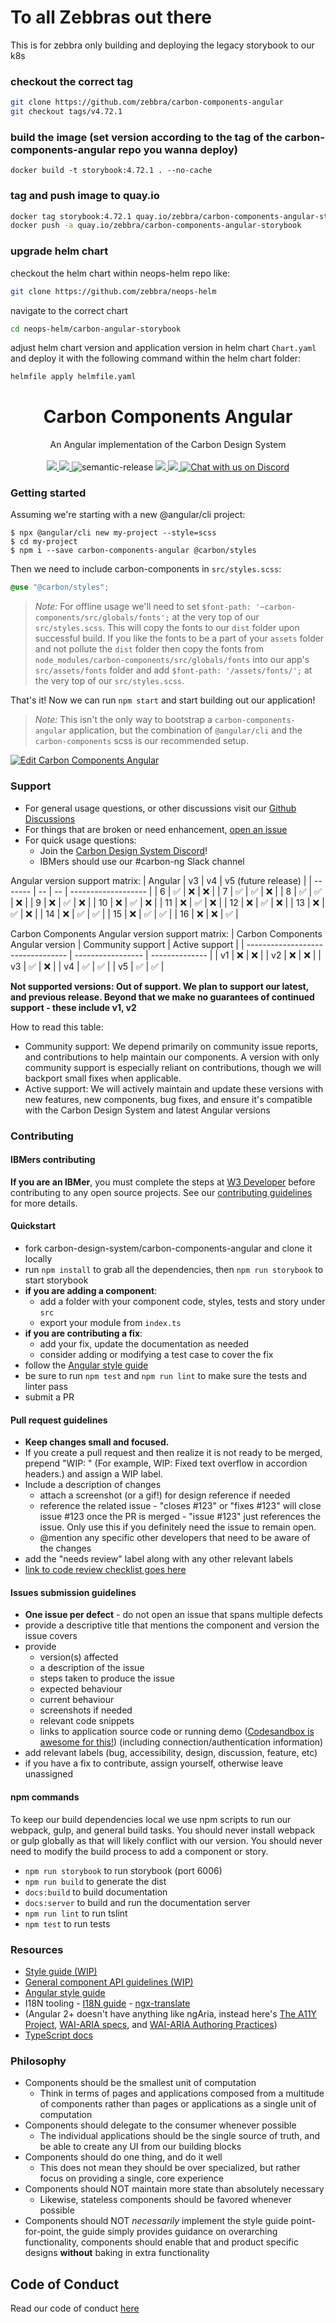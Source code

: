 # To all Zebbras out there

This is for zebbra only building and deploying the legacy storybook to our k8s

### checkout the correct tag

```bash
git clone https://github.com/zebbra/carbon-components-angular
git checkout tags/v4.72.1
```

### build the image (set version according to the tag of the carbon-components-angular repo you wanna deploy)

`docker build -t storybook:4.72.1 . --no-cache`

### tag and push image to quay.io

```bash
docker tag storybook:4.72.1 quay.io/zebbra/carbon-components-angular-storybook:4.72.1
docker push -a quay.io/zebbra/carbon-components-angular-storybook
```

### upgrade helm chart

checkout the helm chart within neops-helm repo like:

```bash
git clone https://github.com/zebbra/neops-helm
```

navigate to the correct chart

```bash
cd neops-helm/carbon-angular-storybook
```

adjust helm chart version and application version in helm chart `Chart.yaml` and deploy it with the following command within the helm chart folder:

```bash
helmfile apply helmfile.yaml
```

<p align="center">
	<h1 align="center">Carbon Components Angular</h1>
	<p align="center">
	An Angular implementation of the Carbon Design System
		<br /><br />
		<a href="https://github.com/carbon-design-system/carbon-components-angular/actions/workflows/publish.yml">
			<img src="https://github.com/carbon-design-system/carbon-components-angular/actions/workflows/publish.yml/badge.svg" />
		</a>
		<a href="https://www.npmjs.com/package/carbon-components-angular">
			<img src="https://img.shields.io/npm/v/carbon-components-angular.svg" />
		</a>
		<img alt="semantic-release" src="https://img.shields.io/badge/%20%20%F0%9F%93%A6%F0%9F%9A%80-semantic--release-e10079.svg">
		<a href="https://www.netlify.com" target="_blank">
			<img src="https://www.netlify.com/img/global/badges/netlify-color-accent.svg"/>
		</a>
    <a href="https://bestpractices.coreinfrastructure.org/projects/5887">
      <img src="https://bestpractices.coreinfrastructure.org/projects/5887/badge">
    </a>
    <a href="https://discord.gg/J7JEUEkTRX">
      <img src="https://img.shields.io/discord/689212587170201628?color=5865F2" alt="Chat with us on Discord">
    </a>
	</p>
</p>

### Getting started

Assuming we're starting with a new @angular/cli project:

```shell
$ npx @angular/cli new my-project --style=scss
$ cd my-project
$ npm i --save carbon-components-angular @carbon/styles
```

Then we need to include carbon-components in `src/styles.scss`:

```scss
@use "@carbon/styles";
```

> _Note:_ For offline usage we'll need to set `$font-path: '~carbon-components/src/globals/fonts';` at the very top of our `src/styles.scss`. This will copy the fonts to our `dist` folder upon successful build. If you like the fonts to be a part of your `assets` folder and not pollute the `dist` folder then copy the fonts from `node_modules/carbon-components/src/globals/fonts` into our app's `src/assets/fonts` folder and add `$font-path: '/assets/fonts/';` at the very top of our `src/styles.scss`.

That's it! Now we can run `npm start` and start building out our application!

> _Note:_ This isn't the only way to bootstrap a `carbon-components-angular` application, but the combination of `@angular/cli` and the `carbon-components` scss is our recommended setup.

[![Edit Carbon Components Angular](https://codesandbox.io/static/img/play-codesandbox.svg)](https://codesandbox.io/s/0129r494ql)

### Support

-   For general usage questions, or other discussions visit our [Github Discussions](https://github.com/carbon-design-system/carbon-components-angular/discussions)
-   For things that are broken or need enhancement, [open an issue](https://github.com/carbon-design-system/carbon-components-angular/issues/new)
-   For quick usage questions:
    -   Join the [Carbon Design System Discord](https://discord.gg/Wys7J95Mhw)!
    -   IBMers should use our #carbon-ng Slack channel

Angular version support matrix:
| Angular | v3 | v4 | v5 (future release) |
| ------- | -- | -- | ------------------- |
| 6 | ✅ | ❌ | ❌ |
| 7 | ✅ | ✅ | ❌ |
| 8 | ✅ | ✅ | ❌ |
| 9 | ❌ | ✅ | ❌ |
| 10 | ❌ | ✅ | ❌ |
| 11 | ❌ | ✅ | ❌ |
| 12 | ❌ | ✅ | ❌ |
| 13 | ❌ | ✅ | ❌ |
| 14 | ❌ | ✅ | ✅ |
| 15 | ❌ | ✅ | ✅ |
| 16 | ❌ | ❌ | ✅ |

Carbon Components Angular version support matrix:
| Carbon Components Angular version | Community support | Active support |
| --------------------------------- | ----------------- | -------------- |
| v1 | ❌ | ❌ |
| v2 | ❌ | ❌ |
| v3 | ✅ | ❌ |
| v4 | ✅ | ✅ |
| v5 | ✅ | ✅ |

**Not supported versions: Out of support. We plan to support our latest, and previous release. Beyond that we make no guarantees of continued support - these include v1, v2**

How to read this table:

-   Community support: We depend primarily on community issue reports, and contributions to help maintain our components. A version with only community support is especially reliant on contributions, though we will backport small fixes when applicable.
-   Active support: We will actively maintain and update these versions with new features, new components, bug fixes, and ensure it's compatible with the Carbon Design System and latest Angular versions

### Contributing

#### IBMers contributing

**If you are an IBMer**, you must complete the steps at [W3 Developer](https://w3.ibm.com/developer/docs/open-source/contributing/) before contributing to any open source projects. See our [contributing guidelines](https://github.com/carbon-design-system/carbon-components-angular/blob/master/.github/CONTRIBUTING.md) for more details.

#### Quickstart

-   fork carbon-design-system/carbon-components-angular and clone it locally
-   run `npm install` to grab all the dependencies, then `npm run storybook` to start storybook
-   **if you are adding a component**:
    -   add a folder with your component code, styles, tests and story under `src`
    -   export your module from `index.ts`
-   **if you are contributing a fix**:
    -   add your fix, update the documentation as needed
    -   consider adding or modifying a test case to cover the fix
-   follow the [Angular style guide](https://angular.io/styleguide)
-   be sure to run `npm test` and `npm run lint` to make sure the tests and linter pass
-   submit a PR

#### Pull request guidelines

-   **Keep changes small and focused.**
-   If you create a pull request and then realize it is not ready to be merged, prepend "WIP: " (For example, WIP: Fixed text overflow in accordion headers.) and assign a WIP label.
-   Include a description of changes
    -   attach a screenshot (or a gif!) for design reference if needed
    -   reference the related issue - "closes #123" or "fixes #123" will close issue #123 once the PR is merged - "issue #123" just references the issue. Only use this if you definitely need the issue to remain open.
    -   @mention any specific other developers that need to be aware of the changes
-   add the "needs review" label along with any other relevant labels
-   [link to code review checklist goes here](#)

#### Issues submission guidelines

-   **One issue per defect** - do not open an issue that spans multiple defects
-   provide a descriptive title that mentions the component and version the issue covers
-   provide
    -   version(s) affected
    -   a description of the issue
    -   steps taken to produce the issue
    -   expected behaviour
    -   current behaviour
    -   screenshots if needed
    -   relevant code snippets
    -   links to application source code or running demo ([Codesandbox is awesome for this!](https://codesandbox.io/s/angular)) (including connection/authentication information)
-   add relevant labels (bug, accessibility, design, discussion, feature, etc)
-   if you have a fix to contribute, assign yourself, otherwise leave unassigned

#### npm commands

To keep our build dependencies local we use npm scripts to run our webpack, gulp, and general build tasks. You should never install webpack or gulp globally as that will likely conflict with our version. You should never need to modify the build process to add a component or story.

-   `npm run storybook` to run storybook (port 6006)
-   `npm run build` to generate the dist
-   `docs:build` to build documentation
-   `docs:server` to build and run the documentation server
-   `npm run lint` to run tslint
-   `npm test` to run tests

### Resources

-   [Style guide (WIP)](https://github.com/carbon-design-system/carbon-components-angular/wiki/Style-guide)
-   [General component API guidelines (WIP)](https://github.com/carbon-design-system/carbon-components-angular/wiki/Component-API-guidelines)
-   [Angular style guide](https://angular.io/styleguide)
-   I18N tooling - [I18N guide](https://angular.io/guide/i18n) - [ngx-translate](https://github.com/ngx-translate/core)
-   (Angular 2+ doesn't have anything like ngAria, instead here's [The A11Y Project](http://a11yproject.com/), [WAI-ARIA specs](https://www.w3.org/TR/wai-aria/), and [WAI-ARIA Authoring Practices](https://www.w3.org/TR/2016/WD-wai-aria-practices-1.1-20160317/))
-   [TypeScript docs](https://www.typescriptlang.org/docs/tutorial.html)

### Philosophy

-   Components should be the smallest unit of computation
    -   Think in terms of pages and applications composed from a multitude of components rather than pages or applications as a single unit of computation
-   Components should delegate to the consumer whenever possible
    -   The individual applications should be the single source of truth, and be able to create any UI from our building blocks
-   Components should do one thing, and do it well
    -   This does not mean they should be over specialized, but rather focus on providing a single, core experience
-   Components should NOT maintain more state than absolutely necessary
    -   Likewise, stateless components should be favored whenever possible
-   Components should NOT _necessarily_ implement the style guide point-for-point, the guide simply provides guidance on overarching functionality, components should enable that and product specific designs **without** baking in extra functionality

## Code of Conduct

Read our code of conduct [here](./.github/CODE_OF_CONDUCT.md)

